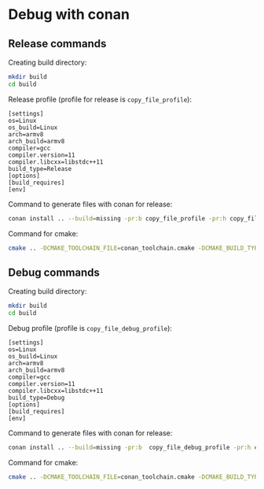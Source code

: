 Debug with conan
============

Release commands
------------

Creating build directory:
~~~bash
mkdir build
cd build
~~~

Release profile (profile for release is `copy_file_profile`):
~~~properties
[settings]
os=Linux
os_build=Linux
arch=armv8
arch_build=armv8
compiler=gcc
compiler.version=11
compiler.libcxx=libstdc++11
build_type=Release
[options]
[build_requires]
[env]
~~~

Command to generate files with conan for release:
~~~bash
conan install .. --build=missing -pr:b copy_file_profile -pr:h copy_file_profile
~~~

Command for cmake:
~~~bash
cmake .. -DCMAKE_TOOLCHAIN_FILE=conan_toolchain.cmake -DCMAKE_BUILD_TYPE=Release
~~~


Debug commands
------------

Creating build directory:
~~~bash
mkdir build
cd build
~~~

Debug profile (profile is `copy_file_debug_profile`):
~~~properties
[settings]
os=Linux
os_build=Linux
arch=armv8
arch_build=armv8
compiler=gcc
compiler.version=11
compiler.libcxx=libstdc++11
build_type=Debug
[options]
[build_requires]
[env]
~~~

Command to generate files with conan for release:
~~~bash
conan install .. --build=missing -pr:b  copy_file_debug_profile -pr:h copy_file_debug_profile
~~~

Command for cmake:
~~~bash
cmake .. -DCMAKE_TOOLCHAIN_FILE=conan_toolchain.cmake -DCMAKE_BUILD_TYPE=Debug
~~~

